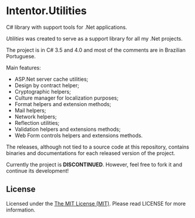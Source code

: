 # Intentor.Utilities

C# library with support tools for .Net applications.

*Utilities* was created to serve as a support library for all my .Net projects.

The project is in C# 3.5 and 4.0 and most of the comments are in Brazilian Portuguese.

Main features:

- ASP.Net server cache utilities;
- Design by contract helper;
- Cryptographic helpers;
- Culture manager for localization purposes;
- Format helpers and extension methods;
- Mail helpers;
- Network helpers;
- Reflection utilities;
- Validation helpers and extensions methods;
- Web Form controls helpers and extensions methods.

The releases, although not tied to a source code at this repository, contains binaries and documentations for each released version of the project.

Currently the project is **DISCONTINUED**. However, feel free to fork it and continue its development!

## License

Licensed under the [The MIT License (MIT)](http://opensource.org/licenses/MIT). Please read LICENSE for more information.